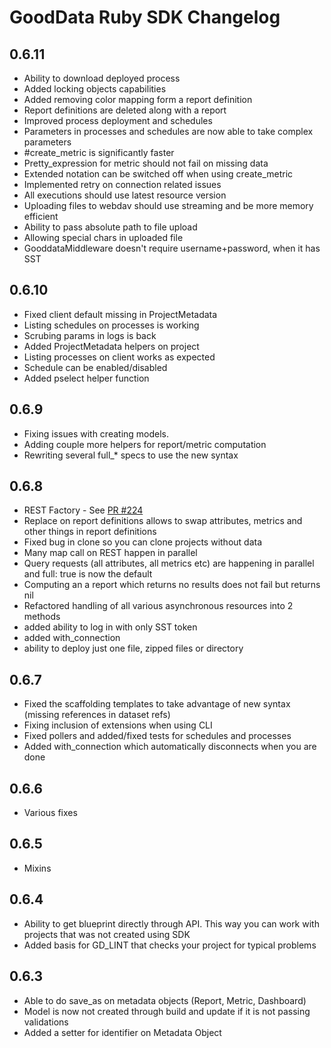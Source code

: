# GoodData Ruby SDK Changelog

## 0.6.11

- Ability to download deployed process
- Added locking objects capabilities
- Added removing color mapping form a report definition
- Report definitions are deleted along with a report
- Improved process deployment and schedules
- Parameters in processes and schedules are now able to take complex parameters
- #create_metric is significantly faster
- Pretty_expression for metric should not fail on missing data
- Extended notation can be switched off when using create_metric
- Implemented retry on connection related issues
- All executions should use latest resource version
- Uploading files to webdav should use streaming and be more memory efficient
- Ability to pass absolute path to file upload  
- Allowing special chars in uploaded file
- GooddataMiddleware doesn't require username+password, when it has SST  

## 0.6.10

- Fixed client default missing in ProjectMetadata
- Listing schedules on processes is working
- Scrubing params in logs is back
- Added ProjectMetadata helpers on project
- Listing processes on client works as expected
- Schedule can be enabled/disabled
- Added pselect helper function

## 0.6.9

- Fixing issues with creating models.
- Adding couple more helpers for report/metric computation
- Rewriting several full_* specs to use the new syntax

## 0.6.8

- REST Factory - See [PR #224](https://github.com/gooddata/gooddata-ruby/pull/224)
- Replace on report definitions allows to swap attributes, metrics and other things in report definitions
- Fixed bug in clone so you can clone projects without data
- Many map call on REST happen in parallel
- Query requests (all attributes, all metrics etc) are happening in parallel and full: true is now the default
- Computing an a report which returns no results does not fail but returns nil
- Refactored handling of all various asynchronous resources into 2 methods
- added ability to log in with only SST token
- added with_connection
- ability to deploy just one file, zipped files or directory

## 0.6.7

- Fixed the scaffolding templates to take advantage of new syntax (missing references in dataset refs) 
- Fixing inclusion of extensions when using CLI
- Fixed pollers and added/fixed tests for schedules and processes
- Added with_connection which automatically disconnects when you are done

## 0.6.6

- Various fixes

## 0.6.5

- Mixins

## 0.6.4

- Ability to get blueprint directly through API. This way you can work with projects that was not created using SDK
- Added basis for GD_LINT that checks your project for typical problems

## 0.6.3

- Able to do save_as on metadata objects (Report, Metric, Dashboard)
- Model is now not created through build and update if it is not passing validations
- Added a setter for identifier on Metadata Object
